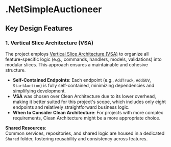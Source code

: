 # .NetSimpleAuctioneer

## Key Design Features

### 1. Vertical Slice Architecture (VSA)
The project employs [Vertical Slice Architecture (VSA)](https://www.milanjovanovic.tech/blog/vertical-slice-architecture) to organize all feature-specific logic (e.g., commands, handlers, models, validations) into modular slices. This approach ensures a maintainable and cohesive structure.

- **Self-Contained Endpoints**: Each endpoint (e.g., `AddTruck`, `AddSUV`, `StartAuction`) is fully self-contained, minimizing dependencies and simplifying development.
- **VSA** was chosen over Clean Architecture due to its lower overhead, making it better suited for this project's scope, which includes only eight endpoints and relatively straightforward business logic.
- **When to Consider Clean Architecture**: For projects with more complex requirements, Clean Architecture might be a more appropriate choice.

**Shared Resources**:  
Common services, repositories, and shared logic are housed in a dedicated `Shared` folder, fostering reusability and consistency across features.
